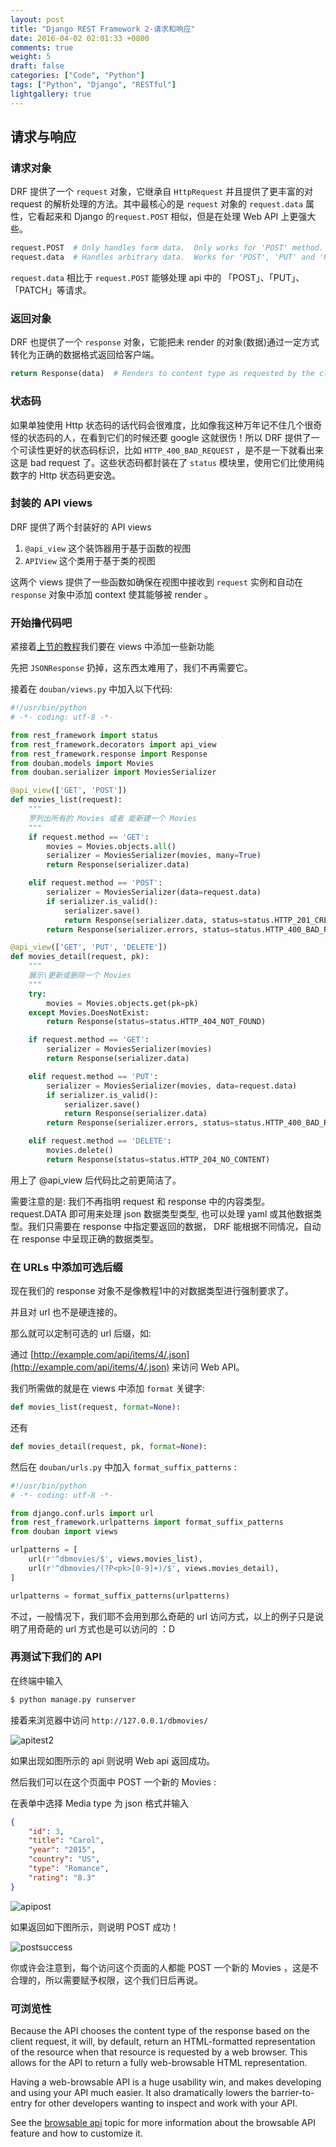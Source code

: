 ```yaml
---
layout: post
title: "Django REST Framework 2-请求和响应"
date: 2016-04-02 02:01:33 +0800
comments: true
weight: 5
draft: false
categories: ["Code", "Python"]
tags: ["Python", "Django", "RESTful"]
lightgallery: true
---
```


## 请求与响应

### 请求对象

DRF 提供了一个 ```request``` 对象，它继承自 ```HttpRequest``` 并且提供了更丰富的对 request 的解析处理的方法。其中最核心的是 ```request``` 对象的 ```request.data``` 属性，它看起来和 Django 的```request.POST``` 相似，但是在处理 Web API 上更强大些。

```python
request.POST  # Only handles form data.  Only works for 'POST' method.
request.data  # Handles arbitrary data.  Works for 'POST', 'PUT' and 'PATCH' methods.
```

```request.data``` 相比于 ```request.POST``` 能够处理 api 中的 「POST」、「PUT」、「PATCH」等请求。

### 返回对象

DRF 也提供了一个 ```response``` 对象，它能把未 render 的对象(数据)通过一定方式转化为正确的数据格式返回给客户端。

```python
return Response(data)  # Renders to content type as requested by the client.
```

### 状态码

如果单独使用 Http 状态码的话代码会很难度，比如像我这种万年记不住几个很奇怪的状态码的人，在看到它们的时候还要 google 这就很伤！所以 DRF 提供了一个可读性更好的状态码标识，比如 `HTTP_400_BAD_REQUEST`  ，是不是一下就看出来这是 bad request 了。这些状态码都封装在了 ```status``` 模块里，使用它们比使用纯数字的 Http 状态码更安逸。

### 封装的 API views

DRF 提供了两个封装好的 API views

1.  `@api_view`  这个装饰器用于基于函数的视图
2.  `APIView`  这个类用于基于类的视图

这两个 views 提供了一些函数如确保在视图中接收到 ```request``` 实例和自动在 ```response``` 对象中添加 context 使其能够被 render 。

### 开始撸代码吧

紧接着[上节的教程]()我们要在 views 中添加一些新功能

先把 ```JSONResponse``` 扔掉，这东西太难用了，我们不再需要它。

接着在 ```douban/views.py``` 中加入以下代码:

```python
#!/usr/bin/python
# -*- coding: utf-8 -*-

from rest_framework import status
from rest_framework.decorators import api_view
from rest_framework.response import Response
from douban.models import Movies
from douban.serializer import MoviesSerializer

@api_view(['GET', 'POST'])
def movies_list(request):
    """
    罗列出所有的 Movies 或者 能新建一个 Movies
    """
    if request.method == 'GET':
        movies = Movies.objects.all()
        serializer = MoviesSerializer(movies, many=True)
        return Response(serializer.data)

    elif request.method == 'POST':
        serializer = MoviesSerializer(data=request.data)
        if serializer.is_valid():
            serializer.save()
            return Response(serializer.data, status=status.HTTP_201_CREATED)
        return Response(serializer.errors, status=status.HTTP_400_BAD_REQUEST)

@api_view(['GET', 'PUT', 'DELETE'])
def movies_detail(request, pk):
    """
    展示\更新或删除一个 Movies
    """
    try:
        movies = Movies.objects.get(pk=pk)
    except Movies.DoesNotExist:
        return Response(status=status.HTTP_404_NOT_FOUND)

    if request.method == 'GET':
        serializer = MoviesSerializer(movies)
        return Response(serializer.data)

    elif request.method == 'PUT':
        serializer = MoviesSerializer(movies, data=request.data)
        if serializer.is_valid():
            serializer.save()
            return Response(serializer.data)
        return Response(serializer.errors, status=status.HTTP_400_BAD_REQUEST)

    elif request.method == 'DELETE':
        movies.delete()
        return Response(status=status.HTTP_204_NO_CONTENT)
```

用上了 @api_view 后代码比之前更简洁了。

需要注意的是: 我们不再指明 request 和 response 中的内容类型。 request.DATA 即可用来处理 json 数据类型类型, 也可以处理 yaml 或其他数据类型。我们只需要在 response 中指定要返回的数据， DRF 能根据不同情况，自动在 response 中呈现正确的数据类型。

### 在 URLs 中添加可选后缀

现在我们的 response 对象不是像教程1中的对数据类型进行强制要求了。

并且对 url 也不是硬连接的。

那么就可以定制可选的 url 后缀，如:

通过 [http://example.com/api/items/4/.json](http://example.com/api/items/4/.json) 来访问 Web API。

我们所需做的就是在 views 中添加 ```format``` 关键字:

```python
def movies_list(request, format=None):
```

还有

```python
def movies_detail(request, pk, format=None):
```

然后在 ```douban/urls.py``` 中加入 ```format_suffix_patterns``` :

```python
#!/usr/bin/python
# -*- coding: utf-8 -*-

from django.conf.urls import url
from rest_framework.urlpatterns import format_suffix_patterns
from douban import views

urlpatterns = [
    url(r'^dbmovies/$', views.movies_list),
    url(r'^dbmovies/(?P<pk>[0-9]+)/$', views.movies_detail),
]

urlpatterns = format_suffix_patterns(urlpatterns)
```

不过，一般情况下，我们耶不会用到那么奇葩的 url 访问方式，以上的例子只是说明了用奇葩的 url 方式也是可以访问的 ：D

### 再测试下我们的 API

在终端中输入

```bash
$ python manage.py runserver
```

接着来浏览器中访问 ```http://127.0.0.1/dbmovies/```

![apitest2](http://7xse6j.com1.z0.glb.clouddn.com/apitest2.png)

如果出现如图所示的 api 则说明 Web api 返回成功。

然后我们可以在这个页面中 POST 一个新的 Movies :

在表单中选择 Media type 为 json 格式并输入

```json
{
    "id": 3,
    "title": "Carol",
    "year": "2015",
    "country": "US",
    "type": "Romance",
    "rating": "8.3"
}
```

![apipost](http://7xse6j.com1.z0.glb.clouddn.com/apitest3.png)

如果返回如下图所示，则说明 POST 成功！

![postsuccess](http://7xse6j.com1.z0.glb.clouddn.com/apitest4.png)

你或许会注意到，每个访问这个页面的人都能 POST 一个新的 Movies ，这是不合理的，所以需要赋予权限，这个我们日后再说。

### 可浏览性

Because the API chooses the content type of the response based on the client request, it will, by default, return an HTML-formatted representation of the resource when that resource is requested by a web browser. This allows for the API to return a fully web-browsable HTML representation.

Having a web-browsable API is a huge usability win, and makes developing and using your API much easier. It also dramatically lowers the barrier-to-entry for other developers wanting to inspect and work with your API.

See the [browsable api](http://www.django-rest-framework.org/topics/browsable-api/) topic for more information about the browsable API feature and how to customize it.

